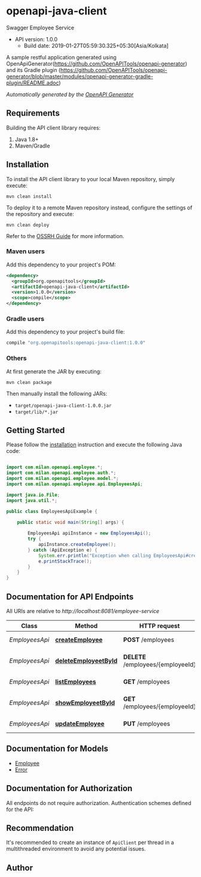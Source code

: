 # openapi-java-client

Swagger Employee Service
- API version: 1.0.0
  - Build date: 2019-01-27T05:59:30.325+05:30[Asia/Kolkata]

A sample restful application generated using OpenApiGenerator(https://github.com/OpenAPITools/openapi-generator) and its Gradle plugin (https://github.com/OpenAPITools/openapi-generator/blob/master/modules/openapi-generator-gradle-plugin/README.adoc)


*Automatically generated by the [OpenAPI Generator](https://openapi-generator.tech)*


## Requirements

Building the API client library requires:
1. Java 1.8+
2. Maven/Gradle

## Installation

To install the API client library to your local Maven repository, simply execute:

```shell
mvn clean install
```

To deploy it to a remote Maven repository instead, configure the settings of the repository and execute:

```shell
mvn clean deploy
```

Refer to the [OSSRH Guide](http://central.sonatype.org/pages/ossrh-guide.html) for more information.

### Maven users

Add this dependency to your project's POM:

```xml
<dependency>
  <groupId>org.openapitools</groupId>
  <artifactId>openapi-java-client</artifactId>
  <version>1.0.0</version>
  <scope>compile</scope>
</dependency>
```

### Gradle users

Add this dependency to your project's build file:

```groovy
compile "org.openapitools:openapi-java-client:1.0.0"
```

### Others

At first generate the JAR by executing:

```shell
mvn clean package
```

Then manually install the following JARs:

* `target/openapi-java-client-1.0.0.jar`
* `target/lib/*.jar`

## Getting Started

Please follow the [installation](#installation) instruction and execute the following Java code:

```java

import com.milan.openapi.employee.*;
import com.milan.openapi.employee.auth.*;
import com.milan.openapi.employee.model.*;
import com.milan.openapi.employee.api.EmployeesApi;

import java.io.File;
import java.util.*;

public class EmployeesApiExample {

    public static void main(String[] args) {
        
        EmployeesApi apiInstance = new EmployeesApi();
        try {
            apiInstance.createEmployee();
        } catch (ApiException e) {
            System.err.println("Exception when calling EmployeesApi#createEmployee");
            e.printStackTrace();
        }
    }
}

```

## Documentation for API Endpoints

All URIs are relative to *http://localhost:8081/employee-service*

Class | Method | HTTP request | Description
------------ | ------------- | ------------- | -------------
*EmployeesApi* | [**createEmployee**](docs/EmployeesApi.md#createEmployee) | **POST** /employees | Create an employee
*EmployeesApi* | [**deleteEmployeetById**](docs/EmployeesApi.md#deleteEmployeetById) | **DELETE** /employees/{employeeId} | Delete specific employee
*EmployeesApi* | [**listEmployees**](docs/EmployeesApi.md#listEmployees) | **GET** /employees | List all employees
*EmployeesApi* | [**showEmployeetById**](docs/EmployeesApi.md#showEmployeetById) | **GET** /employees/{employeeId} | Info for a specific employee
*EmployeesApi* | [**updateEmployee**](docs/EmployeesApi.md#updateEmployee) | **PUT** /employees | Update an employee


## Documentation for Models

 - [Employee](docs/Employee.md)
 - [Error](docs/Error.md)


## Documentation for Authorization

All endpoints do not require authorization.
Authentication schemes defined for the API:

## Recommendation

It's recommended to create an instance of `ApiClient` per thread in a multithreaded environment to avoid any potential issues.

## Author



